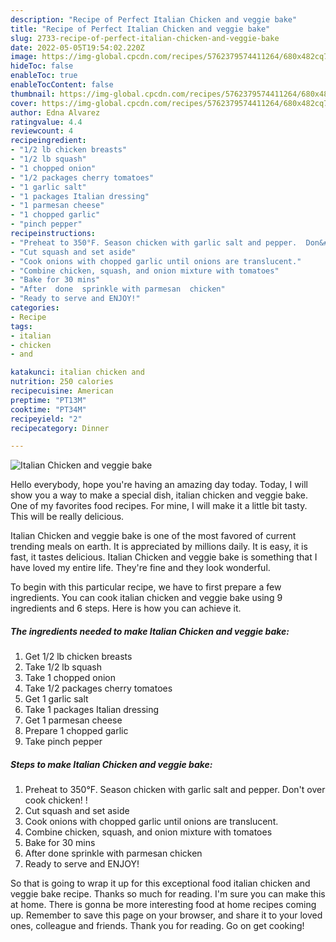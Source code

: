 ```yaml
---
description: "Recipe of Perfect Italian Chicken and veggie bake"
title: "Recipe of Perfect Italian Chicken and veggie bake"
slug: 2733-recipe-of-perfect-italian-chicken-and-veggie-bake
date: 2022-05-05T19:54:02.220Z
image: https://img-global.cpcdn.com/recipes/5762379574411264/680x482cq70/italian-chicken-and-veggie-bake-recipe-main-photo.jpg
hideToc: false
enableToc: true
enableTocContent: false
thumbnail: https://img-global.cpcdn.com/recipes/5762379574411264/680x482cq70/italian-chicken-and-veggie-bake-recipe-main-photo.jpg
cover: https://img-global.cpcdn.com/recipes/5762379574411264/680x482cq70/italian-chicken-and-veggie-bake-recipe-main-photo.jpg
author: Edna Alvarez
ratingvalue: 4.4
reviewcount: 4
recipeingredient:
- "1/2 lb chicken breasts"
- "1/2 lb squash"
- "1 chopped onion"
- "1/2 packages cherry tomatoes"
- "1 garlic salt"
- "1 packages Italian dressing"
- "1 parmesan cheese"
- "1 chopped garlic"
- "pinch pepper"
recipeinstructions:
- "Preheat to 350°F. Season chicken with garlic salt and pepper.  Don&#39;t over cook  chicken! !"
- "Cut squash and set aside"
- "Cook onions with chopped garlic until onions are translucent."
- "Combine chicken, squash, and onion mixture with tomatoes"
- "Bake for 30 mins"
- "After  done  sprinkle with parmesan  chicken"
- "Ready to serve and ENJOY!"
categories:
- Recipe
tags:
- italian
- chicken
- and

katakunci: italian chicken and 
nutrition: 250 calories
recipecuisine: American
preptime: "PT13M"
cooktime: "PT34M"
recipeyield: "2"
recipecategory: Dinner

---
```



![Italian Chicken and veggie bake](https://img-global.cpcdn.com/recipes/5762379574411264/680x482cq70/italian-chicken-and-veggie-bake-recipe-main-photo.jpg)

Hello everybody, hope you're having an amazing day today. Today, I will show you a way to make a special dish, italian chicken and veggie bake. One of my favorites food recipes. For mine, I will make it a little bit tasty. This will be really delicious.



Italian Chicken and veggie bake is one of the most favored of current trending meals on earth. It is appreciated by millions daily. It is easy, it is fast, it tastes delicious. Italian Chicken and veggie bake is something that I have loved my entire life. They're fine and they look wonderful.


To begin with this particular recipe, we have to first prepare a few ingredients. You can cook italian chicken and veggie bake using 9 ingredients and 6 steps. Here is how you can achieve it.

<!--inarticleads1-->

##### The ingredients needed to make Italian Chicken and veggie bake:

1. Get 1/2 lb chicken breasts
1. Take 1/2 lb squash
1. Take 1 chopped onion
1. Take 1/2 packages cherry tomatoes
1. Get 1 garlic salt
1. Take 1 packages Italian dressing
1. Get 1 parmesan cheese
1. Prepare 1 chopped garlic
1. Take pinch pepper




<!--inarticleads2-->

##### Steps to make Italian Chicken and veggie bake:

1. Preheat to 350°F. Season chicken with garlic salt and pepper.  Don&#39;t over cook  chicken! !
1. Cut squash and set aside
1. Cook onions with chopped garlic until onions are translucent.
1. Combine chicken, squash, and onion mixture with tomatoes
1. Bake for 30 mins
1. After  done  sprinkle with parmesan  chicken
1. Ready to serve and ENJOY!



So that is going to wrap it up for this exceptional food italian chicken and veggie bake recipe. Thanks so much for reading. I'm sure you can make this at home. There is gonna be more interesting food at home recipes coming up. Remember to save this page on your browser, and share it to your loved ones, colleague and friends. Thank you for reading. Go on get cooking!
